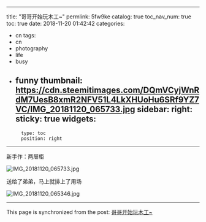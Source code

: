 
---
title: "哥哥开始玩木工~"
permlink: 5fw9ke
catalog: true
toc_nav_num: true
toc: true
date: 2018-11-20 01:42:42
categories:
- cn
tags:
- cn
- photography
- life
- busy
- funny
thumbnail: https://cdn.steemitimages.com/DQmVCyjWnRdM7UesB8xmR2NFV51L4LkXHUoHu6SRf9YZ7VC/IMG_20181120_065733.jpg
sidebar:
    right:
        sticky: true
widgets:
    -
        type: toc
        position: right
---


新手作：两屉柜

![IMG_20181120_065733.jpg](https://cdn.steemitimages.com/DQmVCyjWnRdM7UesB8xmR2NFV51L4LkXHUoHu6SRf9YZ7VC/IMG_20181120_065733.jpg)

送给了弟弟，马上就排上了用场

![IMG_20181120_065346.jpg](https://cdn.steemitimages.com/DQmZrb8oH1fkWZi2WczHyWPKEhysnMHZXu6AmdEFe4SJCUF/IMG_20181120_065346.jpg)

- - -

This page is synchronized from the post: [哥哥开始玩木工~](https://steemit.com/@andrewma/5fw9ke)

